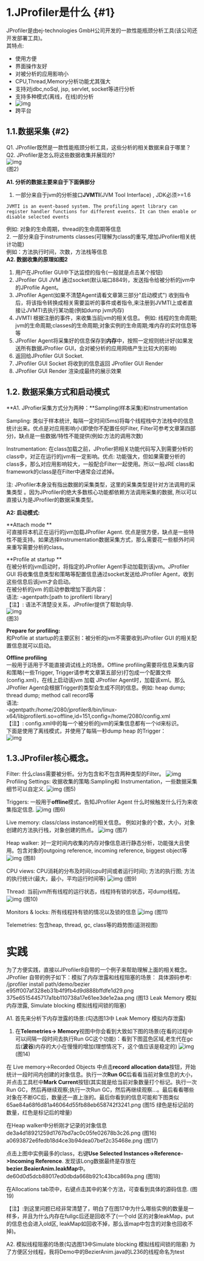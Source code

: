 # 1.JProfiler是什么 {#1}

JProfiler是由ej-technologies GmbH公司开发的一款性能瓶颈分析工具\(该公司还开发部署工具\)。  
其特点:

* 使用方便
* 界面操作友好
* 对被分析的应用影响小
* CPU,Thread,Memory分析功能尤其强大
* 支持对jdbc,noSql, jsp, servlet, socket等进行分析
* 支持多种模式\(离线，在线\)的分析
* ![img](/static/image/f71a75090d48e46eb809001918d37d7cc8d5ec90.png)
* 跨平台

## 1.1.数据采集 {#2}

Q1. JProfiler既然是一款性能瓶颈分析工具，这些分析的相关数据来自于哪里？  
Q2. JProfiler是怎么将这些数据收集并展现的?  
![img](/static/image/774e1de366c3dced5bf97ab0cd34471ec9a99537.png)  
\(图2\)

**A1. 分析的数据主要来自于下面俩部分**  
1. 一部分来自于jvm的分析接口**JVMTI**\(JVM Tool Interface\) , JDK必须&gt;=1.6

```
JVMTI is an event-based system. The profiling agent library can register handler functions for different events. It can then enable or disable selected events
```

例如: 对象的生命周期，thread的生命周期等信息  
2. 一部分来自于instruments classes\(可理解为class的重写,增加JProfiler相关统计功能\)  
例如：方法执行时间，次数，方法栈等信息  
**A2. 数据收集的原理如图2**  
1. 用户在JProfiler GUI中下达监控的指令\(一般就是点击某个按钮\)  
2. JProfiler GUI JVM 通过socket\(默认端口8849\)，发送指令给被分析的jvm中的JProfile Agent。  
3. JProfiler Agent\(如果不清楚Agent请看文章第三部分"启动模式"\) 收到指令后，将该指令转换成相关需要监听的事件或者指令,来注册到JVMTI上或者直接让JVMTI去执行某功能\(例如dump jvm内存\)  
4. JVMTI 根据注册的事件，来收集当前jvm的相关信息。 例如: 线程的生命周期; jvm的生命周期;classes的生命周期;对象实例的生命周期;堆内存的实时信息等等  
5. JProfiler Agent将采集好的信息保存到**内存**中，按照一定规则统计好\(如果发送所有数据JProfiler GUI，会对被分析的应用网络产生比较大的影响\)  
6. 返回给JProfiler GUI Socket.  
7. JProfiler GUI Socket 将收到的信息返回 JProfiler GUI Render  
8. JProfiler GUI Render 渲染成最终的展示效果

## 1.2. 数据采集方式和启动模式

**A1. JProfier采集方式分为两种：**Sampling\(样本采集\)和Instrumentation

Sampling: 类似于样本统计, 每隔一定时间\(5ms\)将每个线程栈中方法栈中的信息统计出来。优点是对应用影响小\(即使你不配置任何Filter, Filter可参考文章第四部分\)，缺点是一些数据/特性不能提供\(例如:方法的调用次数\)

Instrumentation: 在class加载之前，JProfier把相关功能代码写入到需要分析的class中，对正在运行的jvm有一定影响。优点: 功能强大，但如果需要分析的class多，那么对应用影响较大，一般配合Filter一起使用。所以一般JRE class和framework的class是在Filter中通常会过滤掉。

注: JProfiler本身没有指出数据的采集类型，这里的采集类型是针对方法调用的采集类型 。因为JProfiler的绝大多数核心功能都依赖方法调用采集的数据, 所以可以直接认为是JProfiler的数据采集类型。

**A2: 启动模式:**

**Attach mode  **  
可直接将本机正在运行的jvm加载JProfiler Agent. 优点是很方便，缺点是一些特性不能支持。如果选择Instrumentation数据采集方式，那么需要花一些额外时间来重写需要分析的class。

**Profile at startup  **  
在被分析的jvm启动时，将指定的JProfiler Agent手动加载到该jvm。JProfiler GUI 将收集信息类型和策略等配置信息通过socket发送给JProfiler Agent，收到这些信息后该jvm才会启动。  
在被分析的jvm 的启动参数增加下面内容：  
语法: -agentpath:\[path to jprofilerti library\]  
【注】: 语法不清楚没关系，JProfiler提供了帮助向导.  
![img](/static/image/af3a9d42a43abf41a676e194dad2524c651b213c.png)  
\(图3\)

**Prepare for profiling:**  
和Profile at startup的主要区别：被分析的jvm不需要收到JProfiler GUI 的相关配置信息就可以启动。

**Offline profiling**  
一般用于适用于不能直接调试线上的场景。Offline profiling需要将信息采集内容和策略\(一些Trigger, Trigger请参考文章第五部分\)打包成一个配置文件\(config.xml\)，在线上启动该jvm 加载 JProfiler Agent时，加载该xml。那么JProfiler Agent会根据Trigger的类型会生成不同的信息。例如: heap dump; thread dump; method call record等  
语法:  
-agentpath:/home/2080/jprofiler8/bin/linux-x64/libjprofilerti.so=offline,id=151,config=/home/2080/config.xml  
【注】: config.xml中的每一个被分析的jvm的采集信息都有一个id来标识。  
下面是使用了离线模式，并使用了每隔一秒dump heap 的Trigger：  
![img](/static/image/93ca30653b599d9a8564dd05e3971d8078e9ec16.png)

## 1.3.JProfiler核心概念。
Filter: 什么class需要被分析。分为包含和不包含两种类型的Filter。
![img](/static/image/c6490044d51af9e36d86c7c59774a26bf68934d8.png)
Profiling Settings: 收据收集的策略:Sampling和 Instrumentation，一些数据采集细节可以自定义.
![img](/static/image/267a5a432ded52a220742608122e125f73810db1.png)
(图5)

Triggers: 一般用于**offline**模式，告知JProfiler Agent 什么时候触发什么行为来收集指定信息.
![img](/static/image/e69504d0b635fae209f5672e0b2a271b5354e87a.png)
(图6)

Live memory: class/class instance的相关信息。 例如对象的个数，大小，对象创建的方法执行栈，对象创建的热点。
![img](/static/image/e8a52b590d0f4631058ca328fe0ff691c0d3aa89.png)
(图7)

Heap walker: 对一定时间内收集的内存对像信息进行静态分析，功能强大且使用。包含对象的outgoing reference, incoming reference, biggest object等
![img](/static/image/c85b6b5e6880bab6b7ead4b0a673b8e1575b0158.png)
(图8)

CPU views: CPU消耗的分布及时间(cpu时间或者运行时间); 方法的执行图; 方法的执行统计(最大，最小，平均运行时间等)
![img](/static/image/31d669359bf4291f61c8ba7436374134936994ba.png)
(图9)

Thread: 当前jvm所有线程的运行状态，线程持有锁的状态，可dump线程。
![img](/static/image/b8fef844181952665612a3ae9a23864d8eb0ec01.png)
(图10)

Monitors & locks: 所有线程持有锁的情况以及锁的信息
![img](/static/image/72e01bf3f2bdec2f6b05ce156a379ecb913f89e0.png)
(图11)

Telemetries: 包含heap, thread, gc, class等的趋势图(遥测视图)
# 实践
为了方便实践，直接以JProfiler8自带的一个例子来帮助理解上面的相关概念。
JProfiler 自带的例子如下：模拟了内存泄露和线程阻塞的场景：
具体源码参考: /jprofiler install path/demo/bezier
e95ff007af328eb31b4f9fb4d9d888bffdfe1d29.png
375e6515445717a1bb110738a17e61ee3de1e2aa.png
(图13 Leak Memory 模拟内存泄露, Simulate blocking 模拟线程间锁的阻塞)

A1. 首先来分析下内存泄露的场景:(勾选图13中 Leak Memory 模拟内存泄露)
1. 在**Telemetries-> Memory**视图中你会看到大致如下图的场景(在看的过程中可以间隔一段时间去执行Run GC这个功能)：看到下图蓝色区域,老生代在gc后(**波谷**)内存的大小在慢慢的增加(理想情况下，这个值应该是稳定的)
![img](/static/image/c4c3c21a29874988408786f3c62f2953f713594a.png)
(图14)

在 Live memory->Recorded Objects 中点击**record allocation data**按钮，开始统计一段时间内创建的对象信息。执行一次**Run GC**后看看当前对象信息的大小，并点击工具栏中**Mark Current**按钮(其实就是给当前对象数量打个标记。执行一次Run GC，然后再继续观察;执行一次Run GC，然后再继续观察...。最后看看哪些对象在不断GC后，数量还一直上涨的。最后你看到的信息可能和下图类似
65ae84a68f6d81a46064d55fb88eb658742f3241.png
(图15 绿色是标记前的数量，红色是标记后的增量)

在Heap walker中分析刚才记录的对象信息
de3a4d18921259d1767bd7ac0c05fe02678b3c26.png
(图16)
a0693872e6fedb18d4ce3b94dea07bef2c35468e.png
(图17)

点击上图中实例最多的class，右键**Use Selected Instances->Reference->Incoming Reference**.
发现该Long数据最终是存放在**bezier.BeaierAnim.leakMap**中。
de60d0d5dcb88017ed0dbda668b921c43bca869a.png
(图18)

在Allocations tab项中，右键点击其中的某个方法，可查看到具体的源码信息.
(图19)

【注】:到这里问题已经非常清楚了，明白了在图17中为什么哪些实例的数量是一样多，并且为什么内存在fullgc后还是回收不了(一个old 区的对象leakMap，put的信息也会进入old区, leakMap如回收不掉，那么该map中包含的对象也回收不掉)。

A2. 模拟线程阻塞的场景(勾选图13中Simulate blocking 模拟线程间锁的阻塞)
为了方便区分线程，我将Demo中的BezierAnim.java的L236的线程命名为test